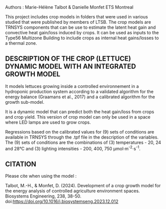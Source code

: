 Authors : Marie-Hélène Talbot & Danielle Monfet ETS Montreal

This project includes crop models in folders that were used in various studied that were published by members of LTSB. The crop models are TRNSYS components that can be use to estimate the latent heat gain and convective heat gain/loss induced by crops. It can be used as inputs to the Type56 Multizone Building to include crops as internal heat gains/losses to a thermal zone.

DESCRIPTION OF THE CROP (LETTUCE) DYNAMIC MODEL WITH AN INTEGRATED GROWTH MODEL
-----------------------------------
It models lettuces growing inside a controlled environnement in a hydroponic production system according to a validated algorithm for the energy balance (Graamans et al., 2017) and a calibrated algorithm for the growth sub-model.

It is a dynamic model that can predict both the heat gain/loss from crops and crop yield. 
This version of crop model can only be used in a space where LED lamps are used to grow crops.

Regressions based on the calibrated values for (9) sets of conditions are available in TRNSYS through the .tpf file in the description of the variables.
The (9) sets of conditions are the combinations of (3) temperatures - 20, 24 and 28°C and (3) lighting intensities - 200, 400, 750 μmol⋅m<sup>-2</sup>⋅s<sup>-1</sup>.

CITATION
-----------------------------------
Please cite when using the model :

Talbot, M.-H., & Monfet, D. (2024). Development of a crop growth model for the energy analysis of controlled agriculture environment spaces. Biosystems Engineering, 238, 38-50. doi:https://doi.org/10.1016/j.biosystemseng.2023.12.012
